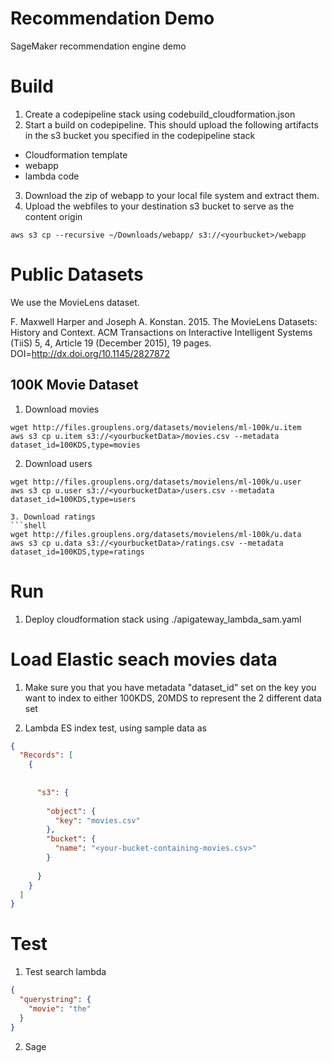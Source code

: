 # Recommendation Demo
SageMaker recommendation engine demo

# Build
1. Create a codepipeline stack using codebuild_cloudformation.json
2. Start a build on codepipeline. This should upload the following artifacts in the s3 bucket you specified in the codepipeline stack
  * Cloudformation template
  * webapp
  * lambda code
3. Download the zip of webapp  to your local file system and extract them.
4. Upload the webfiles to your destination s3 bucket to serve as the content origin
```shell
aws s3 cp --recursive ~/Downloads/webapp/ s3://<yourbucket>/webapp
```
# Public Datasets
We use the MovieLens dataset.

F. Maxwell Harper and Joseph A. Konstan. 2015. The MovieLens Datasets:
History and Context. ACM Transactions on Interactive Intelligent
Systems (TiiS) 5, 4, Article 19 (December 2015), 19 pages.
DOI=http://dx.doi.org/10.1145/2827872

## 100K Movie Dataset
1. Download movies
```shell
wget http://files.grouplens.org/datasets/movielens/ml-100k/u.item
aws s3 cp u.item s3://<yourbucketData>/movies.csv --metadata dataset_id=100KDS,type=movies
```
2. Download users
```shell
wget http://files.grouplens.org/datasets/movielens/ml-100k/u.user
aws s3 cp u.user s3://<yourbucketData>/users.csv --metadata dataset_id=100KDS,type=users

3. Download ratings
```shell
wget http://files.grouplens.org/datasets/movielens/ml-100k/u.data
aws s3 cp u.data s3://<yourbucketData>/ratings.csv --metadata dataset_id=100KDS,type=ratings
```

# Run
1. Deploy cloudformation stack using ./apigateway_lambda_sam.yaml
<!-- ```shell
aws cloudformation create-stack  --stack-name RecommeddationDemo --template-url https://s3.amazonaws.com/aegovan-builds/Cloudformation.json --capabilities CAPABILITY_NAMED_IAM --parameters ParameterKey="elasticSearchDomainName",ParameterValue="movies" ParameterKey="s3BucketData",ParameterValue="aegovanmoviesdata" ParameterKey="lambdaElasticSearchIndexFunctionName",ParameterValue="indexElasticSearch"  ParameterKey="s3BucketLambdaCode",ParameterValue="aegovan-builds" ParameterKey="s3BucketLambdacodeElasticSearchIndex",ParameterValue="lambda_bundle.zip" ParameterKey="s3BucketNameWebApp",ParameterValue="aegovan-builds.s3.amazonaws.com" ParameterKey="s3BucketNameWebAppKey",ParameterValue="/webapp" 

``` -->


# Load Elastic seach movies data
1. Make sure you that you have metadata "dataset_id" set on the key you want to index to either 100KDS, 20MDS to represent the 2 different data set

2. Lambda ES index test, using sample data as 
```json
{
  "Records": [
    {
      
      
      "s3": {
      
        "object": {
          "key": "movies.csv"
        },
        "bucket": {
          "name": "<your-bucket-containing-movies.csv>"
        }
    
      }
    }
  ]
}
```

# Test
1. Test search lambda
```json
{
  "querystring": {
    "movie": "the"
  }
}
```

2. Sage